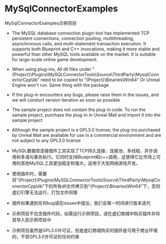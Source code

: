 # MySqlConnectorExamples
MySqlConnectorExamples示例项目

* The MySQL database connection plugin tool has implemented TCP persistent connections, connection pooling, multithreading, asynchronous calls, and multi-statement transaction execution. It supports both Blueprint and C++ invocations, making it more stable and powerful than other MySQL tools available on the market. It is suitable for large-scale online game development.

* When using plug-ins, All dll files under "{Project}\Plugins\MySQLConnectorTools\Source\ThirdParty\MysqlConnectorCpp\lib" need to be copied to "{Project}\Binaries\Win64" Or Unreal Engine won't run. Same thing with the package

* If the plug-in encounters any bugs, please raise them in the issues, and we will conduct version iteration as soon as possible

* The sample project does not contain the plug-in code. To run the sample project, purchase the plug-in in Unreal Mall and import it into the sample project

* Although the sample project is a GPL3.0 license, the plug-ins purchased by Unreal Mall are available for use in a commercial environment and are not subject to any GPL3.0 license

* MySQL数据库连接插件工具实现了TCP持久连接、连接池、多线程、异步调用和多语句事务执行。它同时支持Blueprint和c++调用，这使得它比市场上可用的其他MySQL工具更加稳定和强大。适用于大型网络游戏开发。

* 使用插件时，需要将“{Project}\Plugins\MySQLConnectorTools\Source\ThirdParty\MysqlConnectorCpp\lib”下的所有dll文件拷贝到“{Project}\Binaries\Win64”下，否则虚幻引擎无法运行，打包文件同理

* 插件如果遇到任何bug请在issues中提出，我们会第一时间进行版本迭代

* 示例项目不包含插件代码，如需运行示例项目，请在虚幻商城中购买插件并将其导入到示例项目中

* 示例项目虽然是GPL3.0许可证，但是虚幻商城购买的插件是可用于商业环境的，不受GPL3.0许可证的任何约束
